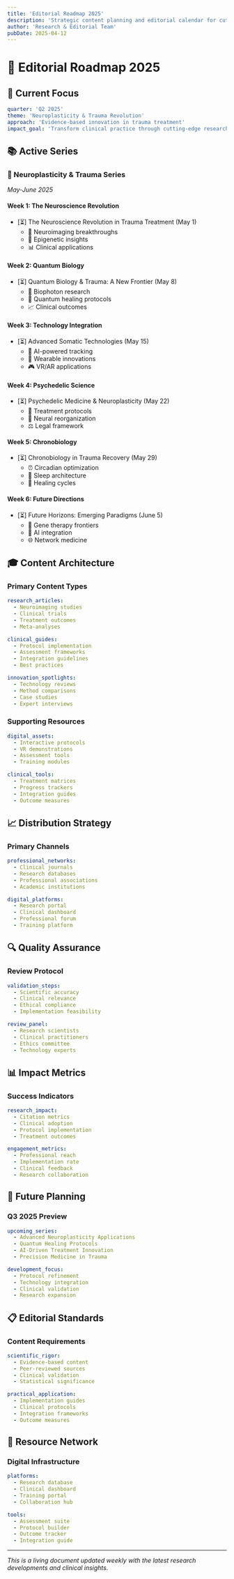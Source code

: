 ```yaml
---
title: 'Editorial Roadmap 2025'
description: 'Strategic content planning and editorial calendar for cutting-edge trauma research and clinical applications'
author: 'Research & Editorial Team'
pubDate: 2025-04-12
---
```


# 📅 Editorial Roadmap 2025

## 🎯 Current Focus

```yaml
quarter: 'Q2 2025'
theme: 'Neuroplasticity & Trauma Revolution'
approach: 'Evidence-based innovation in trauma treatment'
impact_goal: 'Transform clinical practice through cutting-edge research'
```

## 📚 Active Series

### 🧠 Neuroplasticity & Trauma Series

_May-June 2025_

#### Week 1: The Neuroscience Revolution

- [⏳] The Neuroscience Revolution in Trauma Treatment (May 1)
  - 🔬 Neuroimaging breakthroughs
  - 🧬 Epigenetic insights
  - 📊 Clinical applications

#### Week 2: Quantum Biology

- [⏳] Quantum Biology & Trauma: A New Frontier (May 8)
  - 🌟 Biophoton research
  - 🔄 Quantum healing protocols
  - 📈 Clinical outcomes

#### Week 3: Technology Integration

- [⏳] Advanced Somatic Technologies (May 15)
  - 🤖 AI-powered tracking
  - 📱 Wearable innovations
  - 🎮 VR/AR applications

#### Week 4: Psychedelic Science

- [⏳] Psychedelic Medicine & Neuroplasticity (May 22)
  - 🍄 Treatment protocols
  - 🧠 Neural reorganization
  - ⚖️ Legal framework

#### Week 5: Chronobiology

- [⏳] Chronobiology in Trauma Recovery (May 29)
  - ⏰ Circadian optimization
  - 🌙 Sleep architecture
  - 🔄 Healing cycles

#### Week 6: Future Directions

- [⏳] Future Horizons: Emerging Paradigms (June 5)
  - 🧬 Gene therapy frontiers
  - 🤖 AI integration
  - 🌐 Network medicine

## 🎓 Content Architecture

### Primary Content Types

```yaml
research_articles:
  - Neuroimaging studies
  - Clinical trials
  - Treatment outcomes
  - Meta-analyses

clinical_guides:
  - Protocol implementation
  - Assessment frameworks
  - Integration guidelines
  - Best practices

innovation_spotlights:
  - Technology reviews
  - Method comparisons
  - Case studies
  - Expert interviews
```

### Supporting Resources

```yaml
digital_assets:
  - Interactive protocols
  - VR demonstrations
  - Assessment tools
  - Training modules

clinical_tools:
  - Treatment matrices
  - Progress trackers
  - Integration guides
  - Outcome measures
```

## 📈 Distribution Strategy

### Primary Channels

```yaml
professional_networks:
  - Clinical journals
  - Research databases
  - Professional associations
  - Academic institutions

digital_platforms:
  - Research portal
  - Clinical dashboard
  - Professional forum
  - Training platform
```

## 🔍 Quality Assurance

### Review Protocol

```yaml
validation_steps:
  - Scientific accuracy
  - Clinical relevance
  - Ethical compliance
  - Implementation feasibility

review_panel:
  - Research scientists
  - Clinical practitioners
  - Ethics committee
  - Technology experts
```

## 📊 Impact Metrics

### Success Indicators

```yaml
research_impact:
  - Citation metrics
  - Clinical adoption
  - Protocol implementation
  - Treatment outcomes

engagement_metrics:
  - Professional reach
  - Implementation rate
  - Clinical feedback
  - Research collaboration
```

## 🔄 Future Planning

### Q3 2025 Preview

```yaml
upcoming_series:
  - Advanced Neuroplasticity Applications
  - Quantum Healing Protocols
  - AI-Driven Treatment Innovation
  - Precision Medicine in Trauma

development_focus:
  - Protocol refinement
  - Technology integration
  - Clinical validation
  - Research expansion
```

## 📋 Editorial Standards

### Content Requirements

```yaml
scientific_rigor:
  - Evidence-based content
  - Peer-reviewed sources
  - Clinical validation
  - Statistical significance

practical_application:
  - Implementation guides
  - Clinical protocols
  - Integration frameworks
  - Outcome measures
```

## 🔗 Resource Network

### Digital Infrastructure

```yaml
platforms:
  - Research database
  - Clinical dashboard
  - Training portal
  - Collaboration hub

tools:
  - Assessment suite
  - Protocol builder
  - Outcome tracker
  - Integration guide
```

---

_This is a living document updated weekly with the latest research developments and clinical insights._
